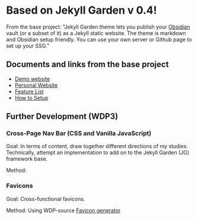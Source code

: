 # Based on Jekyll Garden v 0.4!
From the base project: "Jekyll Garden theme lets you publish your [Obsidian](https://obsidian.md/) vault (or a subset of it) as a Jekyll static website. The theme is markdown and Obsidian setup friendly. You can use your own server or Github page to set up your SSG."

## Documents and links from the base project
-  [Demo website](https://jekyll-garden.github.io/)
-  [Personal Website](https://hiran.in/)
-  [Feature List](https://jekyll-garden.github.io/post/features)
-  [How to Setup](https://jekyll-garden.github.io/post/how-to)

## Further Development (WDP3)

### Cross-Page Nav Bar (CSS and Vanilla JavaScript)

Goal: In terms of content, draw together different directions of my studies. Technically, attempt an implementation to add on to the Jekyll Garden (JG) framework base.

Method: 

### Favicons

Goal: Cross-functional favicons.

Method: Using WDP-source [Favicon generator](https://realfavicongenerator.net)
